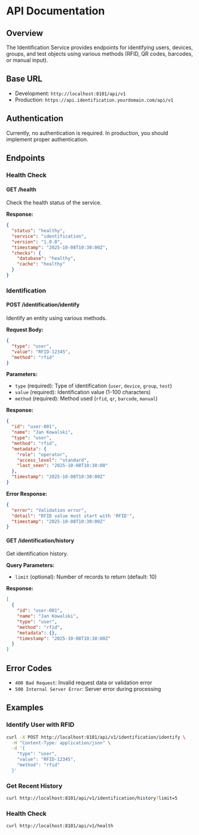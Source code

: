 # API Documentation

## Overview

The Identification Service provides endpoints for identifying users, devices, groups, and test objects using various methods (RFID, QR codes, barcodes, or manual input).

## Base URL

- Development: `http://localhost:8101/api/v1`
- Production: `https://api.identification.yourdomain.com/api/v1`

## Authentication

Currently, no authentication is required. In production, you should implement proper authentication.

## Endpoints

### Health Check

#### GET /health

Check the health status of the service.

**Response:**
```json
{
  "status": "healthy",
  "service": "identification",
  "version": "1.0.0",
  "timestamp": "2025-10-08T10:30:00Z",
  "checks": {
    "database": "healthy",
    "cache": "healthy"
  }
}
```

### Identification

#### POST /identification/identify

Identify an entity using various methods.

**Request Body:**
```json
{
  "type": "user",
  "value": "RFID-12345",
  "method": "rfid"
}
```

**Parameters:**
- `type` (required): Type of identification (`user`, `device`, `group`, `test`)
- `value` (required): Identification value (1-100 characters)
- `method` (required): Method used (`rfid`, `qr`, `barcode`, `manual`)

**Response:**
```json
{
  "id": "user-001",
  "name": "Jan Kowalski",
  "type": "user",
  "method": "rfid",
  "metadata": {
    "role": "operator",
    "access_level": "standard",
    "last_seen": "2025-10-08T10:30:00"
  },
  "timestamp": "2025-10-08T10:30:00Z"
}
```

**Error Response:**
```json
{
  "error": "Validation error",
  "detail": "RFID value must start with 'RFID'",
  "timestamp": "2025-10-08T10:30:00Z"
}
```

#### GET /identification/history

Get identification history.

**Query Parameters:**
- `limit` (optional): Number of records to return (default: 10)

**Response:**
```json
[
  {
    "id": "user-001",
    "name": "Jan Kowalski",
    "type": "user",
    "method": "rfid",
    "metadata": {},
    "timestamp": "2025-10-08T10:30:00Z"
  }
]
```

## Error Codes

- `400 Bad Request`: Invalid request data or validation error
- `500 Internal Server Error`: Server error during processing

## Examples

### Identify User with RFID

```bash
curl -X POST http://localhost:8101/api/v1/identification/identify \
  -H "Content-Type: application/json" \
  -d '{
    "type": "user",
    "value": "RFID-12345",
    "method": "rfid"
  }'
```

### Get Recent History

```bash
curl http://localhost:8101/api/v1/identification/history?limit=5
```

### Health Check

```bash
curl http://localhost:8101/api/v1/health
```
